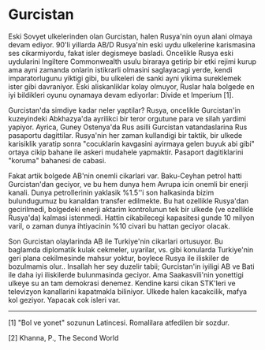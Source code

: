 # Gurcistan

Eski Sovyet ulkelerinden olan Gurcistan, halen Rusya'nin oyun alani olmaya devam ediyor. 90'li yillarda AB/D Rusya'nin eski uydu ulkelerine karismasina ses cikarmiyordu, fakat isler degismeye basladi. Oncelikle Rusya eski uydularini Ingiltere Commonwealth usulu biraraya getirip bir etki rejimi kurup ama ayni zamanda onlarin istikrarli olmasini saglayacagi yerde, kendi imparatorlugunu yiktigi gibi, bu ulkeleri de sanki ayni yikima sureklemek ister gibi davraniyor. Eski aliskanliklar kolay olmuyor, Ruslar hala bolgede en iyi bildikleri oyunu oynamaya devam ediyorlar: Divide et Imperium [1].

Gurcistan'da simdiye kadar neler yaptilar? Rusya, oncelikle Gurcistan'in kuzeyindeki Abkhazya'da ayrilikci bir teror orgutune para ve silah yardimi yapiyor. Ayrica, Guney Ostenya'da Rus asilli Gurcistan vatandaslarina Rus pasaportu dagittilar. Rusya'nin her zaman kullandigi bir taktik, bir ulkede karisiklik yaratip sonra "cocuklarin kavgasini ayirmaya gelen buyuk abi gibi" ortaya cikip bahane ile askeri mudahele yapmaktir. Pasaport dagitiklarini "koruma" bahanesi de cabasi.

Fakat artik bolgede AB'nin onemli cikarlari var. Baku-Ceyhan petrol hatti Gurcistan'dan geciyor, ve bu hem dunya hem Avrupa icin onemli bir enerji kanali. Dunya petrollerinin yaklasik %1.5''i son halkasinda bizim bulundugumuz bu kanaldan transfer edilmekte. Bu hat ozellikle Rusya'dan gecirilmedi, bolgedeki enerji aktarim kontrolunun tek bir ulkede (ve ozellikle Rusya'da) kalmasi istenmedi. Hattin cikabilecegi kapasitesi gunde 10 milyon varil, o zaman dunya ihtiyacinin %10 civari bu hattan geciyor olacak.

Son Gurcistan olaylarinda AB ile Turkiye'nin cikarlari ortusuyor. Bu baglamda diplomatik kulak cekmeler, uyarilar, vs. gibi konularda Turkiye'nin geri plana cekilmesinde mahsur yoktur, boylece Rusya ile iliskiler de bozulmamis olur.. Insallah her sey duzelir tabii; Gurcistan'in iyiligi AB ve Bati ile daha iyi iliskilerde bulunmasinda geciyor. Ama Saakasvili'nin yonettigi ulkeye su an tam demokrasi denemez. Kendine karsi cikan STK'leri ve televizyon kanallarini kapatmakla biliniyor. Ulkede halen kacakcilik, mafya kol geziyor. Yapacak cok isleri var.

---

[1] "Bol ve yonet" sozunun Latincesi. Romalilara atfedilen bir sozdur.

[2] Khanna, P., The Second World
